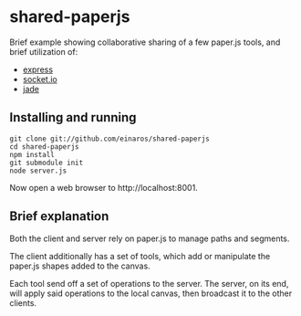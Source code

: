 # shared-paperjs #

Brief example showing collaborative sharing of a few paper.js tools, and brief utilization of:
- [express](http://expressjs.org)
- [socket.io](http://socket.io)
- [jade](http://jade-lang.com/)

## Installing and running ##

    git clone git://github.com/einaros/shared-paperjs
    cd shared-paperjs
    npm install
    git submodule init
    node server.js

Now open a web browser to http://localhost:8001.

## Brief explanation ##

Both the client and server rely on paper.js to manage paths and segments.

The client additionally has a set of tools, which add or manipulate the paper.js shapes added to the canvas.

Each tool send off a set of operations to the server. The server, on its end, will apply said operations
to the local canvas, then broadcast it to the other clients.